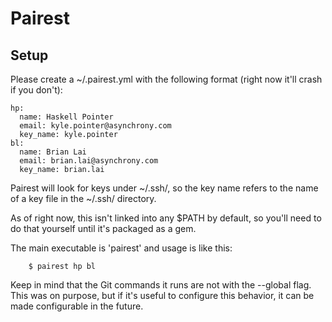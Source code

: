 # Pairest

## Setup
Please create a ~/.pairest.yml with the following format (right now it'll crash if you don't):
```
hp:
  name: Haskell Pointer
  email: kyle.pointer@asynchrony.com
  key_name: kyle.pointer
bl:
  name: Brian Lai
  email: brian.lai@asynchrony.com
  key_name: brian.lai

```

Pairest will look for keys under ~/.ssh/, so the key name refers to the name of a key file in the ~/.ssh/ directory.

As of right now, this isn't linked into any $PATH by default, so you'll need to do that yourself until it's packaged as a gem.

The main executable is 'pairest' and usage is like this:
```
    $ pairest hp bl
```

Keep in mind that the Git commands it runs are not with the --global flag. This was on purpose, but if it's useful to configure this behavior, it can be made configurable in the future.
